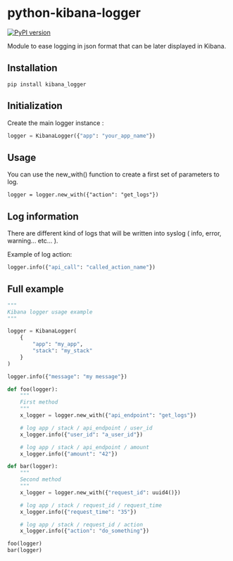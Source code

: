 # python-kibana-logger

[![PyPI version](https://badge.fury.io/py/kibana-logger.svg)](https://badge.fury.io/py/kibana-logger)

Module to ease logging in json format that can be later displayed in Kibana.



## Installation

```
pip install kibana_logger
```

## Initialization

Create the main logger instance :

```python
logger = KibanaLogger({"app": "your_app_name"})
```

## Usage

You can use the new_with() function to create a first set of parameters to log.

```
logger = logger.new_with({"action": "get_logs"})
```

## Log information

There are different kind of logs that will be written into syslog
( info, error, warning... etc... ).

Example of log action:

```python
logger.info({"api_call": "called_action_name"})
```

## Full example

```python
"""
Kibana logger usage example
"""

logger = KibanaLogger(
    {
        "app": "my_app",
        "stack": "my_stack"
    }
)

logger.info({"message": "my message"})

def foo(logger):
    """
    First method
    """
    x_logger = logger.new_with({"api_endpoint": "get_logs"})

    # log app / stack / api_endpoint / user_id
    x_logger.info({"user_id": "a_user_id"})

    # log app / stack / api_endpoint / amount
    x_logger.info({"amount": "42"})

def bar(logger):
    """
    Second method
    """
    x_logger = logger.new_with({"request_id": uuid4()})

    # log app / stack / request_id / request_time
    x_logger.info({"request_time": "35"})

    # log app / stack / request_id / action
    x_logger.info({"action": "do_something"})

foo(logger)
bar(logger)
```
